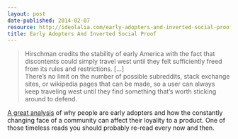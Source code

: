 ```yaml
---
layout: post
date-published: 2014-02-07
resource: http://ideolalia.com/early-adopters-and-inverted-social-proof/index.html
title: Early Adopters And Inverted Social Proof
---
```

> Hirschman credits the stability of early America with the fact that
> discontents could simply travel west until they felt sufficiently freed from
> its rules and restrictions. [...] <br>
> There’s no limit on the number of possible subreddits, stack exchange sites,
> or wikipedia pages that can be made, so a user can always keep traveling west
> until they find something that’s worth sticking around to defend.

[A great analysis]({{page.resource}}) of why people are early adopters and how the constantly changing face
of a community can affect their loyality to a product. One of those timeless
reads you should probably re-read every now and then.

